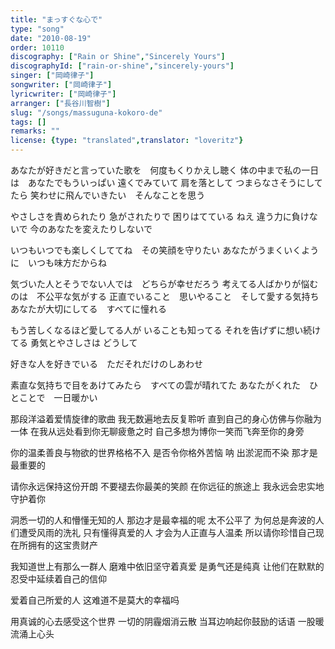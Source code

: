 ```yaml
---
title: "まっすぐな心で"
type: "song"
date: "2010-08-19"
order: 10110
discography: ["Rain or Shine","Sincerely Yours"]
discographyId: ["rain-or-shine","sincerely-yours"]
singer: ["岡崎律子"]
songwriter: ["岡崎律子"]
lyricwriter: ["岡崎律子"]
arranger: ["長谷川智樹"]
slug: "/songs/massuguna-kokoro-de"
tags: []
remarks: ""
license: {type: "translated",translator: "loveritz"}
---
```


あなたが好きだと言っていた歌を　何度もくりかえし聴く 
体の中まで私の一日は　あなたでもういっぱい 
遠くでみていて 肩を落として つまらなさそうにしてたら 
笑わせに飛んでいきたい　そんなことを思う 

やさしさを責められたり 急がされたりで 困りはてている 
ねえ 違う力に負けないで 今のあなたを変えたりしないで 

いつもいつでも楽しくしててね　その笑顔を守りたい 
あなたがうまくいくように　いつも味方だからね 

気づいた人とそうでない人では　どちらが幸せだろう 
考えてる人ばかりが悩むのは　不公平な気がする 
正直でいること　思いやること　そして愛する気持ち 
あなたが大切にしてる　すべてに憧れる 

もう苦しくなるほど愛してる人が いることも知ってる 
それを告げずに想い続けてる 勇気とやさしさは どうして 

好きな人を好きでいる　ただそれだけのしあわせ 

素直な気持ちで目をあけてみたら　すべての雲が晴れてた 
あなたがくれた　ひとことで　一日暖かい

<!-- 翻译 -->

那段洋溢着爱情旋律的歌曲 我无数遍地去反复聆听 
直到自己的身心仿佛与你融为一体 
在我从远处看到你无聊疲惫之时 
自己多想为博你一笑而飞奔至你的身旁 

你的温柔善良与物欲的世界格格不入 是否令你格外苦恼 
呐 出淤泥而不染 那才是最重要的 

请你永远保持这份开朗 不要褪去你最美的笑颜 
在你远征的旅途上 我永远会忠实地守护着你 

洞悉一切的人和懵懂无知的人 那边才是最幸福的呢 
太不公平了 为何总是奔波的人们遭受风雨的洗礼 
只有懂得真爱的人 才会为人正直与人温柔 
所以请你珍惜自己现在所拥有的这宝贵财产 

我知道世上有那么一群人 磨难中依旧坚守着真爱 
是勇气还是纯真 让他们在默默的忍受中延续着自己的信仰 

爱着自己所爱的人 这难道不是莫大的幸福吗 

用真诚的心去感受这个世界 一切的阴霾烟消云散 
当耳边响起你鼓励的话语 一股暖流涌上心头
